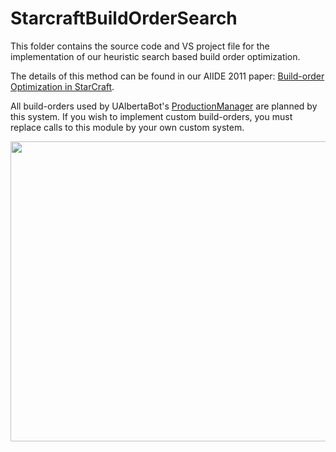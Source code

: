 # StarcraftBuildOrderSearch #

This folder contains the source code and VS project file for the implementation of our heuristic search based build order optimization.

The details of this method can be found in our AIIDE 2011 paper: [Build-order Optimization in StarCraft](http://scholar.google.com/citations?view_op=view_citation&hl=en&user=teRseTgAAAAJ&citation_for_view=teRseTgAAAAJ:XiVPGOgt02cC).

All build-orders used by UAlbertaBot's [ProductionManager](https://code.google.com/p/ualbertabot/source/browse/trunk/UAlbertaBot/Source/base/ProductionManager.cpp) are planned by this system. If you wish to implement custom build-orders, you must replace calls to this module by your own custom system.

<a href='http://www.youtube.com/watch?feature=player_embedded&v=-8IycRLEBok' target='_blank'><img src='http://img.youtube.com/vi/-8IycRLEBok/0.jpg' width='640' height=480 /></a>